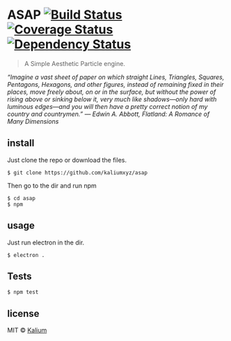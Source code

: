 # ASAP  [![Build Status](https://travis-ci.org/kaliumxyz/ASAP.svg?branch=master)](https://travis-ci.org/kaliumxyz/ASAP) [![Coverage Status](https://coveralls.io/repos/github/kaliumxyz/ASAP/badge.svg?branch=master)](https://coveralls.io/github/kaliumxyz/ASAP?branch=master) [![Dependency Status](https://dependencyci.com/github/kaliumxyz/ASAP/badge)](https://dependencyci.com/github/kaliumxyz/ASAP)
> A Simple Aesthetic Particle engine.

*“Imagine a vast sheet of paper on which straight Lines, Triangles, Squares, Pentagons, Hexagons, and other figures, instead of remaining fixed in their places, move freely about, on or in the surface, but without the power of rising above or sinking below it, very much like shadows—only hard with luminous edges—and you will then have a pretty correct notion of my country and countrymen.” ― Edwin A. Abbott, Flatland: A Romance of Many Dimensions*


## install
Just clone the repo or download the files.
```
$ git clone https://github.com/kaliumxyz/asap
```
Then go to the dir and run npm
```
$ cd asap
$ npm
```

## usage
Just run electron in the dir.
```
$ electron .
```

## Tests
```
$ npm test
```

## license
MIT © [Kalium](kalium.xyz)